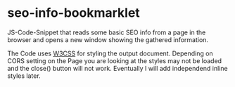# seo-info-bookmarklet
JS-Code-Snippet that reads some basic SEO info from a page in the browser and opens a new window showing the gathered information.

The Code uses [W3CSS](https://www.w3schools.com/w3css/default.asp) for styling the output document. 
Depending on CORS setting on the Page you are looking at the styles may not be loaded and the close() button will not work. 
Eventually I will add independend inline styles later.
